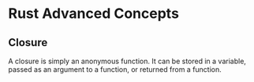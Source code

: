 # Rust Advanced Concepts

## Closure

A closure is simply an anonymous function. It can be stored in a variable, passed as an argument to a function, or returned from a function.

```rust

```

